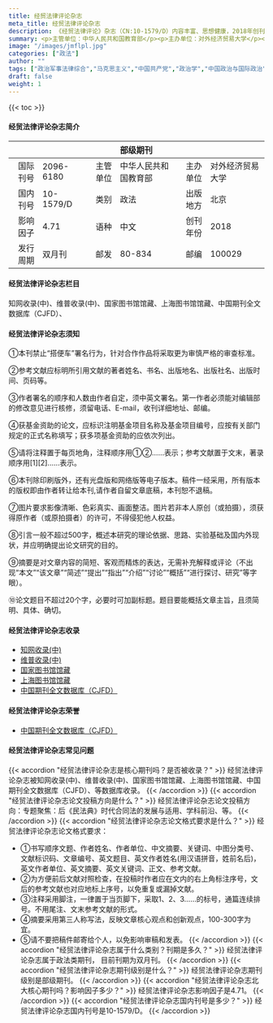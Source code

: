 ```yaml
---
title: 经贸法律评论杂志
meta_title: 经贸法律评论杂志
description: 《经贸法律评论》杂志（CN:10-1579/D）内容丰富、思想健康，2018年创刊，目前以双月刊形式发行，刊物对外积极扩大宣传，致力于提高杂志质量与影响。作为一本专注于经济和贸易法律领域的双月刊，它旨在推动学术界对相关法律问题的深入探讨，并促进学者之间的学术交流和合作。 《经贸法律评论》的办刊宗旨是坚持正确的舆论导向和办刊方向，关注国内外经贸法律前沿问题。它重点反映国际经贸立法动态、国内经贸法研究的最新成果，以及“一带一路”建设法治保障和完善等方面的内容。杂志依托对外经济贸易大学法学院的学科优势，设置了如“专题聚焦”、“经贸热点”、“学科前沿”、“一带一路建设法律问题”和“经典案例评析”等栏目，致力于推动国际法、民商法、经济法及相关学科的基础前沿问题的学术研究。 该杂志在学术界和法律实务界均产生了广泛的影响，其发表的文章具有较高的学术水平和实践价值。它不仅为学者提供了展示研究成果、交流学术思想的平台，也为法律实务工作者提供了重要的参考和借鉴。此外，杂志还积极参与国际学术交流与合作，推动了国内外经贸法律领域的交流与合作。
summary: <p>主管单位：中华人民共和国教育部</p><p>主办单位：对外经济贸易大学</p><p>发行级别：部级期刊</p><p>发行周期：双月刊</p>
image: "/images/jmflpl.jpg"
categories: ["政法"]
author: ""
tags: ["政治军事法律综合","马克思主义","中国共产党","政治学","中国政治与国际政治","思想政治教育","行政学及国家行政管理","政党及群众组织","军事","公安","法理、法史","宪法","行政法及地方法制","民商法","刑法","经济法","诉讼法与司法制度","国际法","G157",]
draft: false
weight: 1
---
```


{{< toc >}}

#### 经贸法律评论杂志简介
|               |                               |               | 部级期刊        |               |                           |
| ------------: | :---------------------------- | ------------: | :---------------------------- | ------------: | :------------------------ |
| 国际刊号      | 2096-6180   | 主管单位      | 中华人民共和国教育部     | 主办单位      | 对外经济贸易大学     |
| 国内刊号      | 10-1579/D        | 类别          | 政法       | 出版地方      | 北京           |
| 影响因子      | 4.71        | 语种          | 中文             | 创刊年份      | 2018    |
| 发行周期      | 双月刊    | 邮发          | 80-834              | 邮编          | 100029      |

#### 经贸法律评论杂志栏目
<span>知网收录(中)</span>、<span>维普收录(中)</span>、<span>国家图书馆馆藏</span>、<span>上海图书馆馆藏</span>、<span>中国期刊全文数据库（CJFD）</span>、

#### 经贸法律评论杂志须知
<p><p>
	①本刊禁止“搭便车”署名行为，针对合作作品将采取更为审慎严格的审查标准。
</p><p>
	②参考文献应标明所引用文献的著者姓名、书名、出版地名、出版社名、出版时间、页码等。
</p><p>
	③作者署名的顺序和人数由作者自定，须中英文署名。第一作者必须能对编辑部的修改意见进行核修，须留电话、E-mail，收刊详细地址、邮编。
</p><p>
	④获基金资助的论文，应标识注明基金项目名称及基金项目编号，应按有关部门规定的正式名称填写；获多项基金资助的应依次列出。
</p><p>
	⑤请将注释置于每页地角，注释顺序用①②……表示；参考文献置于文末，著录顺序用[1][2]……表示。
</p><p>
	⑥本刊除印刷版外，还有光盘版和网络版等电子版本。稿件一经采用，所有版本的版权即由作者转让给本刊,请作者自留文章底稿，本刊恕不退稿。
</p><p>
	⑦图片要求影像清晰、色彩真实、画面整洁。图片若非本人原创（或拍摄），须获得原作者（或原拍摄者）的许可，不得侵犯他人权益。
</p><p>
	⑧引言一般不超过500字，概述本研究的理论依据、思路、实验基础及国内外现状，并应明确提出论文研究的目的。
</p><p>
	⑨摘要是对文章内容的简短、客观而精炼的表达，无需补充解释或评论（不出现“本文”“该文章”“简述”“提出”“指出”“介绍”“讨论”“概括”“进行探讨、研究”等字眼）。
</p><p>
	⑩论文题目不超过20个字，必要时可加副标题。题目要能概括文章主旨，且须简明、具体、确切。
</p></p>


#### 经贸法律评论杂志收录
<ul>
    <li class="inline-block">
        <a class="bg-theme-light hover:bg-primary dark:bg-darkmode-theme-light dark:hover:bg-darkmode-primary dark:hover:text-dark m-1 block rounded px-3 py-1 hover:text-white" href="#经贸法律评论杂志收录">
        知网收录(中)
        </a>
    </li>
    <li class="inline-block">
        <a class="bg-theme-light hover:bg-primary dark:bg-darkmode-theme-light dark:hover:bg-darkmode-primary dark:hover:text-dark m-1 block rounded px-3 py-1 hover:text-white" href="#经贸法律评论杂志收录">
        维普收录(中)
        </a>
    </li>
    <li class="inline-block">
        <a class="bg-theme-light hover:bg-primary dark:bg-darkmode-theme-light dark:hover:bg-darkmode-primary dark:hover:text-dark m-1 block rounded px-3 py-1 hover:text-white" href="#经贸法律评论杂志收录">
        国家图书馆馆藏
        </a>
    </li>
    <li class="inline-block">
        <a class="bg-theme-light hover:bg-primary dark:bg-darkmode-theme-light dark:hover:bg-darkmode-primary dark:hover:text-dark m-1 block rounded px-3 py-1 hover:text-white" href="#经贸法律评论杂志收录">
        上海图书馆馆藏
        </a>
    </li>
    <li class="inline-block">
        <a class="bg-theme-light hover:bg-primary dark:bg-darkmode-theme-light dark:hover:bg-darkmode-primary dark:hover:text-dark m-1 block rounded px-3 py-1 hover:text-white" href="#经贸法律评论杂志收录">
        中国期刊全文数据库（CJFD）
        </a>
    </li>
</ul>



#### 经贸法律评论杂志荣誉
<ul>
    <li class="inline-block">
        <a class="bg-theme-light hover:bg-primary dark:bg-darkmode-theme-light dark:hover:bg-darkmode-primary dark:hover:text-dark m-1 block rounded px-3 py-1 hover:text-white" href="#经贸法律评论杂志荣誉">
        中国期刊全文数据库（CJFD）
        </a>
    </li>
</ul>












#### 经贸法律评论杂志常见问题
{{< accordion "经贸法律评论杂志是核心期刊吗？是否被收录？" >}}
经贸法律评论杂志被知网收录(中)、维普收录(中)、国家图书馆馆藏、上海图书馆馆藏、中国期刊全文数据库（CJFD）、等数据库收录。
{{< /accordion >}}
{{< accordion "经贸法律评论杂志论文投稿方向是什么？" >}}
经贸法律评论杂志论文投稿方向：专题聚焦：后《民法典》时代合同法的发展与适用、学科前沿、等。
{{< /accordion >}}
{{< accordion "经贸法律评论杂志论文格式要求是什么？" >}}
经贸法律评论杂志论文格式要求：
- ①书写顺序文题、作者姓名、作者单位、中文摘要、关键词、中图分类号、文献标识码、文章编号、英文题目、英文作者姓名(用汉语拼音，姓前名后)，英文作者单位、英文摘要、英文关键词、正文、参考文献。
- ②为方便前后文献对照检查，在投稿时作者应在文内的右上角标注序号，文后的参考文献也对应地标上序号，以免重复或漏掉文献。
- ③注释采用脚注，一律置于当页脚下，采取1、2、3……的标号，通篇连续排号。不用尾注、文末参考文献的形式。
- ④摘要采用第三人称写法，反映文章核心观点和创新观点，100-300字为宜。
- ⑤请不要把稿件邮寄给个人，以免影响审稿和发表。
{{< /accordion >}}
{{< accordion "经贸法律评论杂志属于什么类别？刊期是多久？" >}}
经贸法律评论杂志属于政法类期刊， 目前刊期为双月刊。
{{< /accordion >}}
{{< accordion "经贸法律评论杂志期刊级别是什么？" >}}
经贸法律评论杂志期刊级别是部级期刊。
{{< /accordion >}}
{{< accordion "经贸法律评论杂志北大核心期刊吗？影响因子多少？" >}}
经贸法律评论杂志影响因子是4.71。
{{< /accordion >}}
{{< accordion "经贸法律评论杂志国内刊号是多少？" >}}
经贸法律评论杂志国内刊号是10-1579/D。
{{< /accordion >}}